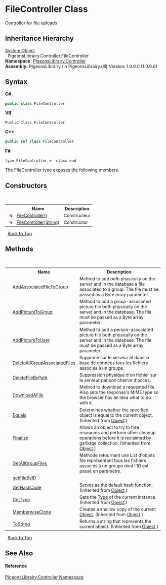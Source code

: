 # FileController Class
 

Controller for file uploads


## Inheritance Hierarchy
<a href="http://msdn2.microsoft.com/en-us/library/e5kfa45b" target="_blank">System.Object</a><br />&nbsp;&nbsp;PigeonsLibrairy.Controller.FileController<br />
**Namespace:**&nbsp;<a href="55678277-c7be-459a-277f-cb45581aba7a">PigeonsLibrairy.Controller</a><br />**Assembly:**&nbsp;PigeonsLibrairy (in PigeonsLibrairy.dll) Version: 1.0.0.0 (1.0.0.0)

## Syntax

**C#**<br />
``` C#
public class FileController
```

**VB**<br />
``` VB
Public Class FileController
```

**C++**<br />
``` C++
public ref class FileController
```

**F#**<br />
``` F#
type FileController =  class end
```

The FileController type exposes the following members.


## Constructors
&nbsp;<table><tr><th></th><th>Name</th><th>Description</th></tr><tr><td>![Public method](media/pubmethod.gif "Public method")</td><td><a href="60390812-f960-9d01-6fbd-6866dc01d45e">FileController()</a></td><td>
Constructeur</td></tr><tr><td>![Public method](media/pubmethod.gif "Public method")</td><td><a href="41a5c7c3-3488-3282-06b2-04e4be95f62e">FileController(String)</a></td><td>
Constructor</td></tr></table>&nbsp;
<a href="#filecontroller-class">Back to Top</a>

## Methods
&nbsp;<table><tr><th></th><th>Name</th><th>Description</th></tr><tr><td>![Public method](media/pubmethod.gif "Public method")</td><td><a href="5ef65de8-a916-24fa-7e9b-87c656a08b02">AddAssociatedFileToGroup</a></td><td>
Method to add both physically on the server and in the database a file associated to a group. The file must be passed as a Byte array parameter.</td></tr><tr><td>![Public method](media/pubmethod.gif "Public method")</td><td><a href="32e9e76d-af33-88b2-344e-e085a602fe50">AddPictureToGroup</a></td><td>
Method to add a group-associated picture file both physically on the server and in the database. The file must be passed as a Byte array parameter.</td></tr><tr><td>![Public method](media/pubmethod.gif "Public method")</td><td><a href="61038b0d-4333-9cf1-0972-176ee48c935a">AddPictureToUser</a></td><td>
Method to add a person-associated picture file both physically on the server and in the database. The file must be passed as a Byte array parameter.</td></tr><tr><td>![Public method](media/pubmethod.gif "Public method")</td><td><a href="6588c483-ac1f-175a-129c-73f32523f97a">DeleteAllGroupAssociatedFiles</a></td><td>
Supprime sur le serveur et dans la base de données tous les fichiers associés à un groupe.</td></tr><tr><td>![Public method](media/pubmethod.gif "Public method")</td><td><a href="394873b5-cf5f-59b9-9697-b3a2842c9e3e">DeleteFileByPath</a></td><td>
Suppression physique d'un fichier sur le serveur par son chemin d'accès.</td></tr><tr><td>![Public method](media/pubmethod.gif "Public method")</td><td><a href="b729dd02-d7a6-a48e-743b-5712d6105b58">DownloadAFile</a></td><td>
Method to download a requested file. Also sets the response's MIME type so the browser has an idea what to do with it.</td></tr><tr><td>![Public method](media/pubmethod.gif "Public method")</td><td><a href="http://msdn2.microsoft.com/en-us/library/bsc2ak47" target="_blank">Equals</a></td><td>
Determines whether the specified object is equal to the current object.
 (Inherited from <a href="http://msdn2.microsoft.com/en-us/library/e5kfa45b" target="_blank">Object</a>.)</td></tr><tr><td>![Protected method](media/protmethod.gif "Protected method")</td><td><a href="http://msdn2.microsoft.com/en-us/library/4k87zsw7" target="_blank">Finalize</a></td><td>
Allows an object to try to free resources and perform other cleanup operations before it is reclaimed by garbage collection.
 (Inherited from <a href="http://msdn2.microsoft.com/en-us/library/e5kfa45b" target="_blank">Object</a>.)</td></tr><tr><td>![Public method](media/pubmethod.gif "Public method")</td><td><a href="141595a2-2119-845c-75a4-b759651fd8b7">GetAllGroupFiles</a></td><td>
Méthode retournant une List d'objets file représentant tous les fichiers associés à un groupe dont l'ID est passé en paramètre.</td></tr><tr><td>![Public method](media/pubmethod.gif "Public method")</td><td><a href="c9dd9185-9303-7c68-4643-23f122f15006">getFileByID</a></td><td /></tr><tr><td>![Public method](media/pubmethod.gif "Public method")</td><td><a href="http://msdn2.microsoft.com/en-us/library/zdee4b3y" target="_blank">GetHashCode</a></td><td>
Serves as the default hash function.
 (Inherited from <a href="http://msdn2.microsoft.com/en-us/library/e5kfa45b" target="_blank">Object</a>.)</td></tr><tr><td>![Public method](media/pubmethod.gif "Public method")</td><td><a href="http://msdn2.microsoft.com/en-us/library/dfwy45w9" target="_blank">GetType</a></td><td>
Gets the <a href="http://msdn2.microsoft.com/en-us/library/42892f65" target="_blank">Type</a> of the current instance.
 (Inherited from <a href="http://msdn2.microsoft.com/en-us/library/e5kfa45b" target="_blank">Object</a>.)</td></tr><tr><td>![Protected method](media/protmethod.gif "Protected method")</td><td><a href="http://msdn2.microsoft.com/en-us/library/57ctke0a" target="_blank">MemberwiseClone</a></td><td>
Creates a shallow copy of the current <a href="http://msdn2.microsoft.com/en-us/library/e5kfa45b" target="_blank">Object</a>.
 (Inherited from <a href="http://msdn2.microsoft.com/en-us/library/e5kfa45b" target="_blank">Object</a>.)</td></tr><tr><td>![Public method](media/pubmethod.gif "Public method")</td><td><a href="http://msdn2.microsoft.com/en-us/library/7bxwbwt2" target="_blank">ToString</a></td><td>
Returns a string that represents the current object.
 (Inherited from <a href="http://msdn2.microsoft.com/en-us/library/e5kfa45b" target="_blank">Object</a>.)</td></tr></table>&nbsp;
<a href="#filecontroller-class">Back to Top</a>

## See Also


#### Reference
<a href="55678277-c7be-459a-277f-cb45581aba7a">PigeonsLibrairy.Controller Namespace</a><br />